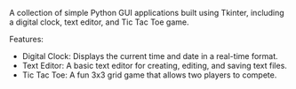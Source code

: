 A collection of simple Python GUI applications built using Tkinter, including a digital clock, text editor, and Tic Tac Toe game.

Features:
- Digital Clock: Displays the current time and date in a real-time format.
- Text Editor: A basic text editor for creating, editing, and saving text files.
- Tic Tac Toe: A fun 3x3 grid game that allows two players to compete.
